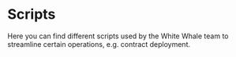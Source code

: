 # Scripts

Here you can find different scripts used by the White Whale team to streamline certain operations, e.g. contract
deployment.